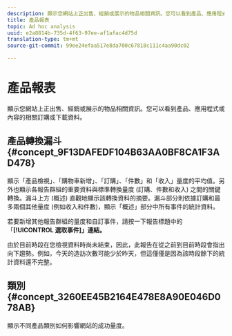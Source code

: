 ```yaml
---
description: 顯示您網站上正出售、經銷或展示的物品相關資訊。您可以看到產品、應用程式或內容的相關訂購或下載資料。
title: 產品報表
topic: Ad hoc analysis
uuid: e2a8814b-735d-4f63-97ee-af1afac4d75d
translation-type: tm+mt
source-git-commit: 99ee24efaa517e8da700c67818c111c4aa90dc02

---
```



# 產品報表

顯示您網站上正出售、經銷或展示的物品相關資訊。您可以看到產品、應用程式或內容的相關訂購或下載資料。

## 產品轉換漏斗 {#concept_9F13DAFEDF104B63AA0BF8CA1F3AD478}

顯示「產品檢視」、「購物車新增」、「訂購」、「件數」和「收入」量度的平均值。另外也顯示各報告群組的重要資料與標準轉換量度 (訂購、件數和收入) 之間的關鍵轉換。漏斗上方 (概述) 直觀地顯示該轉換資料的摘要。漏斗部分則依據訂購和最多兩個其他量度 (例如收入和件數)，顯示「概述」部分中所有事件的統計資料。

<!-- 

c_reports_products_conv_funnel.xml

 -->

若要新增其他報告群組的量度和自訂事件，請按一下報告標題中的「**[!UICONTROL 選取事件]」連結。**

由於目前時段在您檢視資料時尚未結束，因此，此報告在從之前到目前時段會指出向下趨勢。例如，今天的造訪次數可能少於昨天，但這僅僅是因為該時段餘下的統計資料還不完整。

## 類別 {#concept_3260EE45B2164E478E8A90E046D078AB}

<!-- 

c_reports_categories.xml

 -->

顯示不同產品類別如何影響網站的成功量度。
